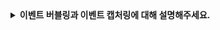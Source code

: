<details>
  <summary><strong>이벤트 버블링과 이벤트 캡처링에 대해 설명해주세요.</strong></summary>

<br>

# 이벤트 전파(Event Propagation)

## ✅ 이벤트 전파란?

이벤트가 발생한 요소에서 **부모 또는 자식 요소로 전파되는 과정**을 의미하며,  
**캡처링 → 타깃 → 버블링** 단계로 진행됩니다.

---

## ✅ 이벤트 전파 단계

1. **캡처링 단계 (Capturing Phase)**

   - 이벤트가 **최상위 요소(`document`)에서 시작해 타깃 요소로 내려가는 과정**

2. **타깃 단계 (Target Phase)**

   - 이벤트가 **실제 이벤트가 발생한 요소에서 실행되는 단계**

3. **버블링 단계 (Bubbling Phase)**
   - 이벤트가 **타깃 요소에서 부모 요소를 거쳐 최상위 요소로 전파되는 과정**
   - 기본적으로 대부분의 이벤트는 버블링됨

---

## ✅ 이벤트 위임(Event Delegation)

- **이벤트 버블링**을 활용하여 부모 요소에 이벤트 리스너를 등록하고, 자식 요소의 이벤트를 관리
- 많은 요소에 개별적으로 이벤트 리스너를 붙이는 대신, 부모 요소 하나에서 관리하여 성능 최적화 가능
- 동적으로 추가된 요소에도 적용 가능

## ✅ 이벤트 전파 중단

- `event.stopPropagation()`을 활용해 이벤트의 버블링 또는 캡처링을 중단하여 부모 요소 또는 자식 요소로 전달되지 않도록 할 수 있다.

</details>
